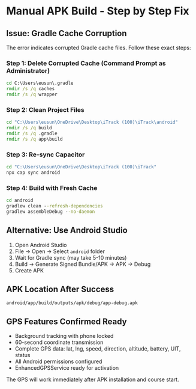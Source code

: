 # Manual APK Build - Step by Step Fix

## Issue: Gradle Cache Corruption
The error indicates corrupted Gradle cache files. Follow these exact steps:

### Step 1: Delete Corrupted Cache (Command Prompt as Administrator)
```cmd
cd C:\Users\eusun\.gradle
rmdir /s /q caches
rmdir /s /q wrapper
```

### Step 2: Clean Project Files
```cmd
cd "C:\Users\eusun\OneDrive\Desktop\iTrack (100)\iTrack\android"
rmdir /s /q build
rmdir /s /q .gradle
rmdir /s /q app\build
```

### Step 3: Re-sync Capacitor
```cmd
cd "C:\Users\eusun\OneDrive\Desktop\iTrack (100)\iTrack"
npx cap sync android
```

### Step 4: Build with Fresh Cache
```cmd
cd android
gradlew clean --refresh-dependencies
gradlew assembleDebug --no-daemon
```

## Alternative: Use Android Studio
1. Open Android Studio
2. File → Open → Select `android` folder
3. Wait for Gradle sync (may take 5-10 minutes)
4. Build → Generate Signed Bundle/APK → APK → Debug
5. Create APK

## APK Location After Success
```
android/app/build/outputs/apk/debug/app-debug.apk
```

## GPS Features Confirmed Ready
- Background tracking with phone locked
- 60-second coordinate transmission
- Complete GPS data: lat, lng, speed, direction, altitude, battery, UIT, status
- All Android permissions configured
- EnhancedGPSService ready for activation

The GPS will work immediately after APK installation and course start.